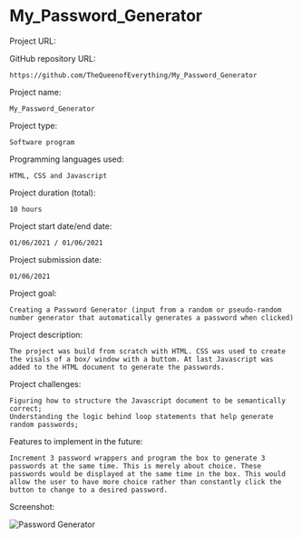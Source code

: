 # My_Password_Generator

Project URL: 



GitHub repository URL:

    https://github.com/TheQueenofEverything/My_Password_Generator


Project name:

    My_Password_Generator

Project type:

    Software program
   

Programming languages used:

    HTML, CSS and Javascript

Project duration (total):

    10 hours

Project start date/end date:

    01/06/2021 / 01/06/2021 
    
Project submission date:

    01/06/2021

Project goal:

    Creating a Password Generator (input from a random or pseudo-random number generator that automatically generates a password when clicked)

Project description:

    The project was build from scratch with HTML. CSS was used to create the visals of a box/ window with a buttom. At last Javascript was added to the HTML document to generate the passwords.
    
Project challenges:

    Figuring how to structure the Javascript document to be semantically correct;
    Understanding the logic behind loop statements that help generate random passwords;

Features to implement in the future:

    Increment 3 password wrappers and program the box to generate 3 passwords at the same time. This is merely about choice. These passwords would be displayed at the same time in the box. This would allow the user to have more choice rather than constantly click the button to change to a desired password.
    
    
Screenshot:



![Password Generator](https://user-images.githubusercontent.com/65464431/148454138-60e16457-9c9c-4917-b6dd-d0679c7c22a5.png)
